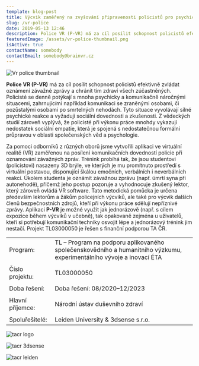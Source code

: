 ```yaml
---
template: blog-post
title: Výcvik zaměřený na zvyšování připravenosti policistů pro psychicky a komunikačně náročné situace pomocí virtuální reality
slug: /vr-police
date: 2019-05-13 12:46
description: Police VR (P-VR) má za cíl posílit schopnost policistů efektivně zvládat oznámení závažné zprávy a chránit tím zdraví všech zúčastněných
featuredImage: /assets/vr-police-thumbnail.png
isActive: true
contactName: somebody
contactEmail: somebody@brainvr.cz
---
```


![Vr police thumbnail](vr-police-thumbnail.png)

**Police VR (P-VR)** má za cíl posílit schopnost policistů efektivně zvládat oznámení závažné zprávy a chránit tím zdraví všech zúčastněných. Policisté se denně potýkají s mnoha psychicky a komunikačně náročnými situacemi, zahrnujícími například komunikaci se zraněnými osobami, či pozůstalými osobami po smrtelných nehodách. Tyto situace vyvolávají silné psychické reakce a vyžadují sociální dovednosti a zkušenosti. Z vědeckých studií zároveň vyplývá, že policisté při výkonu práce mnohdy vykazují nedostatek sociální empatie, která je spojená s nedostatečnou formální průpravou v oblasti společenských věd a psychologie.

  
Za pomoci odborníků z různých oborů jsme vytvořili aplikaci ve virtuální realitě (VR) zaměřenou na posílení komunikačních dovedností policie při oznamování závažných zpráv. Trénink probíhá tak, že jsou studentovi (policistovi) nasazeny 3D brýle, ve kterých je mu promítnuto prostředí s virtuální postavou, disponující škálou emočních, verbálních i neverbálních reakcí. Úkolem studenta je oznámit závažnou zprávu (např. úmrtí syna při autonehodě), přičemž jeho postup pozoruje a vyhodnocuje zkušený lektor, který zároveň ovládá VR software. Tato metodická pomůcka je určena především lektorům a žákům policejních výcviků, ale také pro výcvik dalších členů bezpečnostních zdrojů, kteří při výkonu práce sdělují nepříznivé zprávy. Aplikaci **P-VR** je možné využít jak jednorázově (např. s cílem expozice během výcviků v učebně), tak opakovaně zejména u uživatelů, kteří si potřebují komunikační techniky osvojit lépe a jednorázový trénink jim nestačí. Projekt TL03000050 je řešen s finanční podporou TA ČR.



|                          |                                                                                                                                    |
|--------------------------|------------------------------------------------------------------------------------------------------------------------------------|
| Program:                 | TL – Program na podporu aplikovaného společenskovědního a humanitního výzkumu, experimentálního vývoje a inovací ÉTA               |
|                          |                                                                                                                                    |
| Číslo projektu:          | TL03000050 |
|                          |                                                                                                                                    |
| Doba řešení:             | Doba řešení: 08/2020–12/2023                                                                                                       |
|                          |                                                                                                                                    |
| Hlavní příjemce:         | Národní ústav duševního zdraví                                                                                                     |
|                          |                                                                                                                                    |
| Spoluřešitelé:           | Leiden University & 3dsense s.r.o.                                                                                                 |


![tacr logo](logo-tacr.png)

![tacr 3dsense](logo-3dsense.png)

![tacr leiden](/assets/logo-leiden.png)


